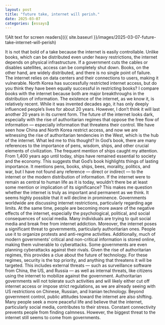 ```yaml
---
layout: post
title: "future take, internet will perish."
date: 2025-03-07
categories: [essays]
---
```

![Alt text for screen readers]({{ site.baseurl }}/images/2025-03-07-future-take-internet-will-perish)


It is not that bold of a take because the internet is easily controllable. Unlike books, which can be distributed even under heavy restrictions, the internet depends on physical infrastructure. If a government cuts the cables or disables satellites, access can be completely shut down. Books, on the other hand, are widely distributed, and there is no single point of failure. The internet relies on data centers and their connections to users, making it vulnerable. North Korea has successfully restricted internet access, but do you think they have been equally successful in restricting books? I compare books with the internet because both are major breakthroughs in the distribution of information.
The existence of the internet, as we know it, is relatively recent. While it was invented decades ago, it has only deeply influenced people’s lives for about 20 years. However, I don’t think it will last another 20 years in its current form. The future of the internet looks dark, especially with the rise of authoritarian regimes that oppose the free flow of information — especially information that threatens their control. We have seen how China and North Korea restrict access, and now we are witnessing the rise of authoritarian tendencies in the West, which is the hub of the internet.
What led me to this thought? In God’s book, there are many references to the importance of pens, wisdom, ships, and other crucial elements of civilization. The frequent mention of ships caught my attention. From 1,400 years ago until today, ships have remained essential to society and the economy. This suggests that God’s book highlights things of lasting importance. It mentions pens, books, ships, bees, morality, politics, and war, but I have not found any reference — direct or indirect — to the internet or the modern distribution of information. If the internet were to remain as central to human life as it is today, wouldn’t there be at least some mention or implication of its significance?
This makes me question whether the internet is truly as important and permanent as we think. It seems highly possible that it will decline in prominence. Governments worldwide are discussing internet restrictions, particularly regarding age limits. At the same time, people are becoming more aware of the negative effects of the internet, especially the psychological, political, and social consequences of social media. Many individuals are trying to quit social media and break free from internet addiction.
Moreover, the internet poses a significant threat to governments, particularly authoritarian ones. People use it to organize protests and anti-regime activities. Additionally, much of modern governments’ critical and non-critical information is stored online, making them vulnerable to cyberattacks. Some governments are even planning cyberattacks against their rivals. Given the rise of authoritarian regimes, this provides a clue about the future of technology. For these regimes, security is the top priority, and anything that threatens it will be targeted. This includes external threats — such as surveillance software from China, the US, and Russia — as well as internal threats, like citizens using the internet to mobilize against the government. Authoritarian governments will not tolerate such activities and will likely either cut off internet access or impose strict regulations, as we are already seeing with US restrictions on Chinese, Russian, and Iranian technology.
Beyond government control, public attitudes toward the internet are also shifting. Many people seek a more peaceful life and believe that the internet, particularly social media, contributes to their stress. Constant connectivity prevents people from finding calmness. However, the biggest threat to the internet still seems to come from governments.
